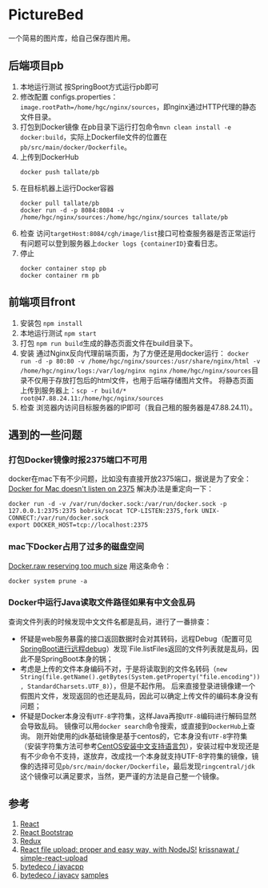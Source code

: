 # PictureBed
一个简易的图片库，给自己保存图片用。

## 后端项目pb
1. 本地运行测试
按SpringBoot方式运行pb即可
1. 修改配置
configs.properties：`image.rootPath=/home/hgc/nginx/sources`，即nginx通过HTTP代理的静态文件目录。
1. 打包到Docker镜像
在pb目录下运行打包命令`mvn clean install -e docker:build`，实际上Dockerfile文件的位置在`pb/src/main/docker/Dockerfile`。
1. 上传到DockerHub
    ```
    docker push tallate/pb
    ```
1. 在目标机器上运行Docker容器
    ```
    docker pull tallate/pb
    docker run -d -p 8084:8084 -v /home/hgc/nginx/sources:/home/hgc/nginx/sources tallate/pb
    ```
1. 检查
访问`targetHost:8084/cgh/image/list`接口可检查服务器是否正常运行
有问题可以登到服务器上`docker logs {containerID}`查看日志。
1. 停止
    ```
    docker container stop pb
    docker container rm pb
    ```

## 前端项目front
1. 安装包
`npm install`
1. 本地运行测试
`npm start`
1. 打包
`npm run build`生成的静态页面文件在build目录下。
1. 安装
通过Nginx反向代理前端页面，为了方便还是用docker运行：
`docker run -d -p 80:80 -v /home/hgc/nginx/sources:/usr/share/nginx/html -v /home/hgc/nginx/logs:/var/log/nginx nginx`
`/home/hgc/nginx/sources`目录不仅用于存放打包后的html文件，也用于后端存储图片文件。
将静态页面上传到服务器上：`scp -r build/* root@47.88.24.11:/home/hgc/nginx/sources`
1. 检查
浏览器内访问目标服务器的IP即可（我自己租的服务器是47.88.24.11）。


## 遇到的一些问题
### 打包Docker镜像时报2375端口不可用
docker在mac下有不少问题，比如没有直接开放2375端口，据说是为了安全：
[Docker for Mac doesn't listen on 2375](https://github.com/docker/for-mac/issues/770)
解决办法是重定向一下：
```
docker run -d -v /var/run/docker.sock:/var/run/docker.sock -p 127.0.0.1:2375:2375 bobrik/socat TCP-LISTEN:2375,fork UNIX-CONNECT:/var/run/docker.sock
export DOCKER_HOST=tcp://localhost:2375
```
### mac下Docker占用了过多的磁盘空间
[Docker.raw reserving too much size](https://github.com/docker/for-mac/issues/2297)
用这条命令：
```
docker system prune -a
```
### Docker中运行Java读取文件路径如果有中文会乱码
查询文件列表的时候发现中文文件名都是乱码，进行了一番排查：
* 怀疑是web服务暴露的接口返回数据时会对其转码，远程Debug（配置可见[SpringBoot进行远程debug](https://blog.csdn.net/weixin_42740530/article/details/89524509)）发现`File.listFiles返回的文件列表就是乱码，因此不是SpringBoot本身的锅；
* 考虑是上传的文件本身编码不对，于是将读取到的文件名转码（`new String(file.getName().getBytes(System.getProperty("file.encoding")), StandardCharsets.UTF_8)`），但是不起作用。
后来直接登录进镜像建一个假图片文件，发现返回的也还是乱码，因此可以确定上传文件的编码本身没有问题；
* 怀疑是Docker本身没有`UTF-8`字符集，这样Java再按`UTF-8`编码进行解码显然会导致乱码。
镜像可以用`docker search`命令搜索，或直接到`DockerHub`上查询。
刚开始使用的jdk基础镜像是基于centos的，它本身没有`UTF-8`字符集（安装字符集方法可参考[CentOS安装中文支持语言包](https://www.cnblogs.com/wr2020/p/11985835.html)），安装过程中发现还是有不少命令不支持，遂放弃，改成找一个本身就支持UTF-8字符集的镜像，镜像的选择可见`pb/src/main/docker/Dockerfile`，最后发现`ringcentral/jdk`这个镜像可以满足要求，当然，更严谨的方法是自己整一个镜像。



## 参考
1. [React](https://reactjs.org/)
1. [React Bootstrap](https://react-bootstrap.github.io/)
1. [Redux](https://redux.js.org/)
1. [React file upload: proper and easy way, with NodeJS!](https://programmingwithmosh.com/javascript/react-file-upload-proper-server-side-nodejs-easy/)
[krissnawat / simple-react-upload](https://github.com/krissnawat/simple-react-upload)
1. [bytedeco / javacpp](https://github.com/bytedeco/javacpp)
1. [bytedeco / javacv](https://github.com/bytedeco/javacv)
[samples](https://github.com/bytedeco/javacv/tree/master/samples/)
